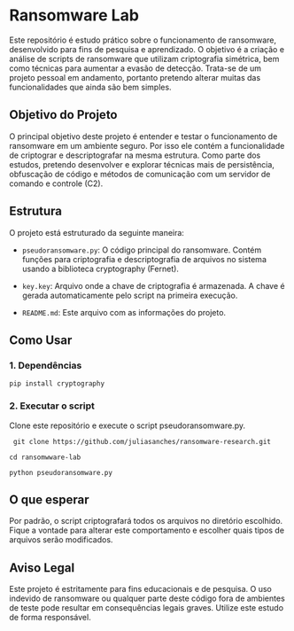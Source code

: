 # Ransomware Lab

Este repositório é estudo prático sobre o funcionamento de ransomware, desenvolvido para fins de pesquisa e aprendizado. O objetivo é a criação e análise de scripts de ransomware que utilizam criptografia simétrica, bem como técnicas para aumentar a evasão de detecção. Trata-se de um projeto pessoal em andamento, portanto pretendo alterar muitas das funcionalidades que ainda são bem simples. 

## Objetivo do Projeto

O principal objetivo deste projeto é entender e testar o funcionamento de ransomware em um ambiente seguro. Por isso ele contém a funcionalidade de criptograr e descriptografar na mesma estrutura. Como parte dos estudos, pretendo desenvolver e explorar técnicas mais de persistência, obfuscação de código e métodos de comunicação com um servidor de comando e controle (C2).

## Estrutura

O projeto está estruturado da seguinte maneira:

* ``pseudoransomware.py``: O código principal do ransomware. Contém funções para criptografia e descriptografia de arquivos no sistema usando a biblioteca cryptography (Fernet).

* ``key.key``: Arquivo onde a chave de criptografia é armazenada. A chave é gerada automaticamente pelo script na primeira execução.

* ``README.md``: Este arquivo com as informações do projeto.

## Como Usar

### 1. Dependências

`` pip install cryptography `` 

### 2. Executar o script

Clone este repositório e execute o script pseudoransomware.py. 

`` git clone https://github.com/juliasanches/ransomware-research.git``

``cd ransomwware-lab``

``python pseudoransomware.py`` 

## O que esperar

Por padrão, o script criptografará todos os arquivos no diretório escolhido. Fique a vontade para alterar este comportamento e escolher quais tipos de arquivos serão modificados. 

## Aviso Legal

Este projeto é estritamente para fins educacionais e de pesquisa. O uso indevido de ransomware ou qualquer parte deste código fora de ambientes de teste pode resultar em consequências legais graves. Utilize este estudo de forma responsável.
